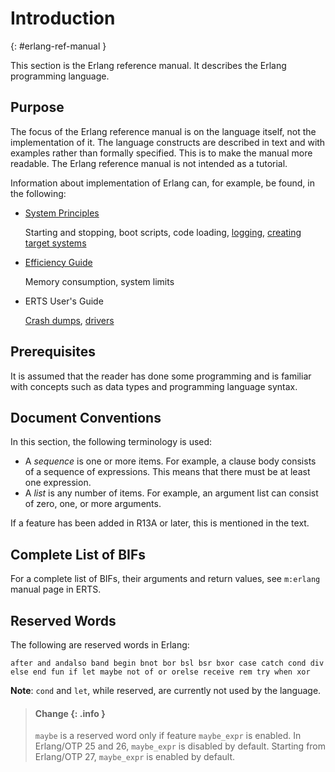 <!--
%CopyrightBegin%

Copyright Ericsson AB 2023-2024. All Rights Reserved.

Licensed under the Apache License, Version 2.0 (the "License");
you may not use this file except in compliance with the License.
You may obtain a copy of the License at

    http://www.apache.org/licenses/LICENSE-2.0

Unless required by applicable law or agreed to in writing, software
distributed under the License is distributed on an "AS IS" BASIS,
WITHOUT WARRANTIES OR CONDITIONS OF ANY KIND, either express or implied.
See the License for the specific language governing permissions and
limitations under the License.

%CopyrightEnd%
-->
# Introduction

[](){: #erlang-ref-manual }

This section is the Erlang reference manual. It describes the Erlang programming
language.

## Purpose

The focus of the Erlang reference manual is on the language itself, not the
implementation of it. The language constructs are described in text and with
examples rather than formally specified. This is to make the manual more
readable. The Erlang reference manual is not intended as a tutorial.

Information about implementation of Erlang can, for example, be found, in the
following:

- [System Principles](`e:system:system_principles.md`)

  Starting and stopping, boot scripts, code loading,
  [logging](`e:system:error_logging.md`),
  [creating target systems](`e:system:create_target.md`)

- [Efficiency Guide](`e:system:advanced.md`)

  Memory consumption, system limits

- ERTS User's Guide

  [Crash dumps](`e:erts:crash_dump.md`), [drivers](`e:erts:driver.md`)

## Prerequisites

It is assumed that the reader has done some programming and is familiar with
concepts such as data types and programming language syntax.

## Document Conventions

In this section, the following terminology is used:

- A _sequence_ is one or more items. For example, a clause body consists of a
  sequence of expressions. This means that there must be at least one
  expression.
- A _list_ is any number of items. For example, an argument list can consist of
  zero, one, or more arguments.

If a feature has been added in R13A or later, this is mentioned in the text.

## Complete List of BIFs

For a complete list of BIFs, their arguments and return values, see `m:erlang`
manual page in ERTS.

## Reserved Words

The following are reserved words in Erlang:

`after and andalso band begin bnot bor bsl bsr bxor case catch cond div else end fun if let maybe not of or orelse receive rem try when xor`

**Note**: `cond` and `let`, while reserved, are currently not used by the
language.

> #### Change {: .info }
>
> `maybe` is a reserved word only if feature `maybe_expr` is enabled. In
> Erlang/OTP 25 and 26, `maybe_expr` is disabled by default. Starting from
> Erlang/OTP 27, `maybe_expr` is enabled by default.
